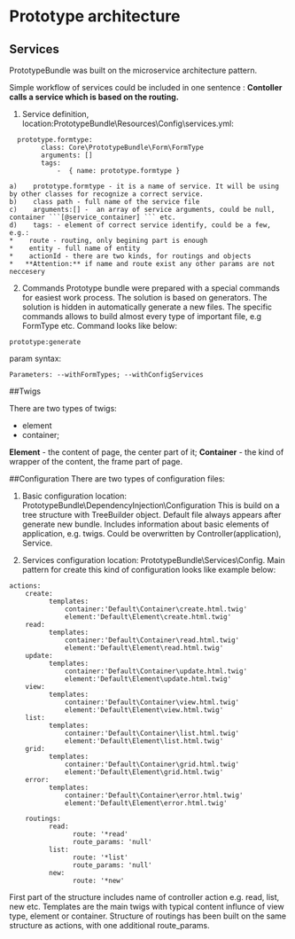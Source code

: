 # Prototype architecture

## Services

PrototypeBundle was built on the microservice architecture pattern. 

Simple workflow of services could be included in one sentence :
**Contoller calls a service which is based on the routing.**
  1.  Service definition, location:PrototypeBundle\Resources\Config\services.yml:
```
  prototype.formtype:
        class: Core\PrototypeBundle\Form\FormType
        arguments: []        
        tags:
            -  { name: prototype.formtype } 

```


    a)    prototype.formtype - it is a name of service. It will be using by other classes for recognize a correct service. 
    b)    class path - full name of the service file
    c)    arguments:[] -  an array of service arguments, could be null, container ```[@service_container] ``` etc.
    d)    tags: - element of correct service identify, could be a few, e.g.:
    *    route - routing, only begining part is enough 
    *    entity - full name of entity
    *    actionId - there are two kinds, for routings and objects
    *   **Attention:** if name and route exist any other params are not neccesery
  2. Commands
Prototype bundle were prepared with a special commands for easiest work process. The solution is based on generators. The solution is hidden in automatically generate a new files. The specific commands allows to build almost every type of important file, e.g FormType etc.
Command looks like below:
```
prototype:generate 
```
param syntax:
```
Parameters: --withFormTypes; --withConfigServices
```



##Twigs

There are two types of twigs:
- element
- container;

**Element** - the content of page, the center part of it;
**Container** - the kind of wrapper of the content, the frame part of page.



##Configuration
There are two types of configuration files:
  1. Basic configuration location: PrototypeBundle\DependencyInjection\Configuration
This is build on a tree structure with TreeBuilder object. Default file always appears after generate new bundle.  Includes information about basic elements of application, e.g. twigs. Could be overwritten by Controller(application), Service.


  2. Services configuration location: PrototypeBundle\Services\Config.
  Main pattern for create this kind of configuration looks like example below:

```
actions:
    create:
          templates:
              container:'Default\Container\create.html.twig'
              element:'Default\Element\create.html.twig'
    read:
          templates:
              container:'Default\Container\read.html.twig'
              element:'Default\Element\read.html.twig'
    update:
          templates:
              container:'Default\Container\update.html.twig'
              element:'Default\Element\update.html.twig'
    view:
          templates:
              container:'Default\Container\view.html.twig'
              element:'Default\Element\view.html.twig'
    list:
          templates:
              container:'Default\Container\list.html.twig'
              element:'Default\Element\list.html.twig'
    grid:
          templates:
              container:'Default\Container\grid.html.twig'
              element:'Default\Element\grid.html.twig'
    error:
          templates:
              container:'Default\Container\error.html.twig'
              element:'Default\Element\error.html.twig'
              
    routings:
          read:
                route: '*read'
                route_params: 'null'
          list:
                route: '*list'
                route_params: 'null'
          new:
                route: '*new'
```

First part of the structure includes name of controller action e.g. read, list, new etc.
Templates are the main twigs with typical content influnce of view type, element or container. 
Structure of routings has been built on the same structure as actions, with one additional route_params.
